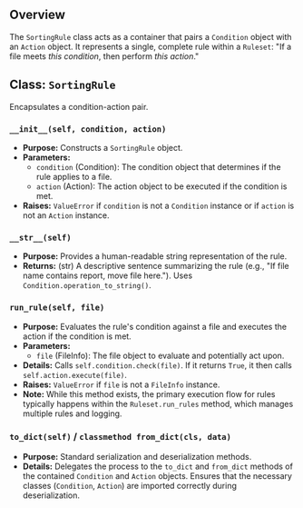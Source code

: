 ## Overview

The `SortingRule` class acts as a container that pairs a `Condition` object with an `Action` object. It represents a single, complete rule within a `Ruleset`: "If a file meets *this condition*, then perform *this action*."

## Class: `SortingRule`

Encapsulates a condition-action pair.

### `__init__(self, condition, action)`

-   **Purpose:** Constructs a `SortingRule` object.
-   **Parameters:**
    -   `condition` (Condition): The condition object that determines if the rule applies to a file.
    -   `action` (Action): The action object to be executed if the condition is met.
-   **Raises:** `ValueError` if `condition` is not a `Condition` instance or if `action` is not an `Action` instance.

### `__str__(self)`

-   **Purpose:** Provides a human-readable string representation of the rule.
-   **Returns:** (str) A descriptive sentence summarizing the rule (e.g., "If file name contains report, move file here."). Uses `Condition.operation_to_string()`.

### `run_rule(self, file)`

-   **Purpose:** Evaluates the rule's condition against a file and executes the action if the condition is met.
-   **Parameters:**
    -   `file` (FileInfo): The file object to evaluate and potentially act upon.
-   **Details:** Calls `self.condition.check(file)`. If it returns `True`, it then calls `self.action.execute(file)`.
-   **Raises:** `ValueError` if `file` is not a `FileInfo` instance.
-   **Note:** While this method exists, the primary execution flow for rules typically happens within the `Ruleset.run_rules` method, which manages multiple rules and logging.

### `to_dict(self)` / `classmethod from_dict(cls, data)`

-   **Purpose:** Standard serialization and deserialization methods.
-   **Details:** Delegates the process to the `to_dict` and `from_dict` methods of the contained `Condition` and `Action` objects. Ensures that the necessary classes (`Condition`, `Action`) are imported correctly during deserialization.
